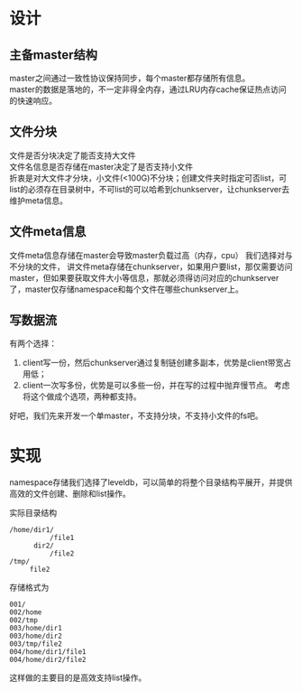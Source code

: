 # 设计

## 主备master结构
master之间通过一致性协议保持同步，每个master都存储所有信息。<br />
master的数据是落地的，不一定非得全内存，通过LRU内存cache保证热点访问的快速响应。

## 文件分块
文件是否分块决定了能否支持大文件<br />
文件名信息是否存储在master决定了是否支持小文件<br />
折衷是对大文件才分块，小文件(<100G)不分块；创建文件夹时指定可否list，可list的必须存在目录树中，不可list的可以哈希到chunkserver，让chunkserver去维护meta信息。

## 文件meta信息
文件meta信息存储在master会导致master负载过高（内存，cpu）
我们选择对与不分块的文件， 讲文件meta存储在chunkserver，如果用户要list，那仅需要访问master，但如果要获取文件大小等信息，那就必须得访问对应的chunkserver了，master仅存储namespace和每个文件在哪些chunkserver上。

## 写数据流
有两个选择：<br />
1. client写一份，然后chunkserver通过复制链创建多副本，优势是client带宽占用低；<br />
2. client一次写多份，优势是可以多些一份，并在写的过程中抛弃慢节点。
考虑将这个做成个选项，两种都支持。


好吧，我们先来开发一个单master，不支持分块，不支持小文件的fs吧。
# 实现

namespace存储我们选择了leveldb，可以简单的将整个目录结构平展开，并提供高效的文件创建、删除和list操作。

实际目录结构

	/home/dir1/
	          /file1
	      dir2/
	          /file2
	/tmp/
	     file2

存储格式为

	001/
	002/home
	002/tmp
	003/home/dir1
	003/home/dir2
	003/tmp/file2
	004/home/dir1/file1
	004/home/dir2/file2

这样做的主要目的是高效支持list操作。
